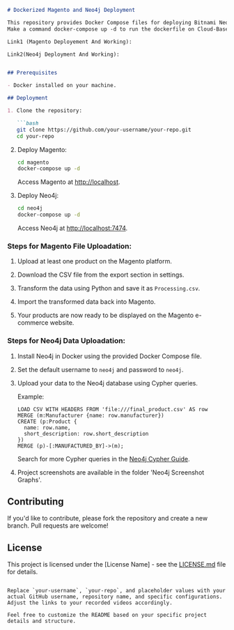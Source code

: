```markdown
# Dockerized Magento and Neo4j Deployment

This repository provides Docker Compose files for deploying Bitnami Neo4j and Magento containers. Follow the steps below to set up and run the applications on your local machine or any cloud-based platform.
Make a command docker-compose up -d to run the dockerfile on Cloud-Based Platform or Local Deployment In Local Docker Because of '' Charges Incurred On The Cloud-Based This Project is Deployed On Local Docker Desktop Recorded Video Are Uploaded On YouTube

Link1 (Magento Deployement And Working): 

Link2(Neo4j Deployment And Working):


## Prerequisites

- Docker installed on your machine.

## Deployment

1. Clone the repository:

   ```bash
   git clone https://github.com/your-username/your-repo.git
   cd your-repo
   ```

2. Deploy Magento:

   ```bash
   cd magento
   docker-compose up -d
   ```

   Access Magento at [http://localhost](http://localhost/admin).

3. Deploy Neo4j:

   ```bash
   cd neo4j
   docker-compose up -d
   ```

   Access Neo4j at [http://localhost:7474](http://localhost:7474).

### Steps for Magento File Uploadation:

1. Upload at least one product on the Magento platform.

2. Download the CSV file from the export section in settings.

3. Transform the data using Python and save it as `Processing.csv`.

4. Import the transformed data back into Magento.

5. Your products are now ready to be displayed on the Magento e-commerce website.

### Steps for Neo4j Data Uploadation:

1. Install Neo4j in Docker using the provided Docker Compose file.

2. Set the default username to `neo4j` and password to `neo4j`.

3. Upload your data to the Neo4j database using Cypher queries.

   Example:

   ```cypher
   LOAD CSV WITH HEADERS FROM 'file:///final_product.csv' AS row
   MERGE (m:Manufacturer {name: row.manufacturer})
   CREATE (p:Product {
     name: row.name,
     short_description: row.short_description
   })
   MERGE (p)-[:MANUFACTURED_BY]->(m);
   ```

   Search for more Cypher queries in the [Neo4j Cypher Guide](https://neo4j.com/docs/cypher-manual/current/).

4. Project screenshots are available in the folder 'Neo4j Screenshot Graphs'.

## Contributing

If you'd like to contribute, please fork the repository and create a new branch. Pull requests are welcome!

## License

This project is licensed under the [License Name] - see the [LICENSE.md](LICENSE.md) file for details.
```

Replace `your-username`, `your-repo`, and placeholder values with your actual GitHub username, repository name, and specific configurations. Adjust the links to your recorded videos accordingly.

Feel free to customize the README based on your specific project details and structure.
